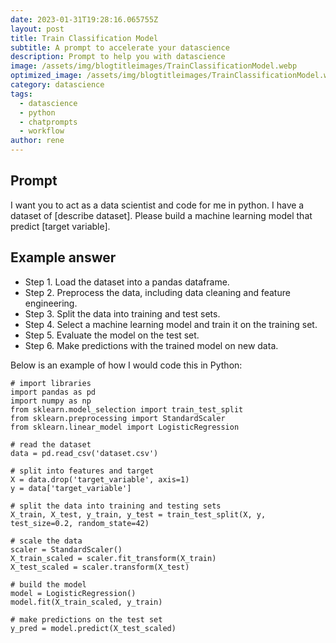 ```yaml
---
date: 2023-01-31T19:28:16.065755Z
layout: post
title: Train Classification Model
subtitle: A prompt to accelerate your datascience
description: Prompt to help you with datascience 
image: /assets/img/blogtitleimages/TrainClassificationModel.webp
optimized_image: /assets/img/blogtitleimages/TrainClassificationModel.webp
category: datascience
tags:
  - datascience
  - python
  - chatprompts
  - workflow
author: rene
---
```


## Prompt

  <div class='promptinnerdivtop'>
    <div class='prompttextdiv'>
    <p>I want you to act as a data scientist and code for me in python. I have a dataset of [describe dataset]. Please build a machine learning model that predict [target variable].</p>
    </div>
  </div>


## Example answer
  <div class='promptinnerdivbottom' >
    <div class='prompttextdiv'>
    <p>

<ul>
  <li>Step 1. Load the dataset into a pandas dataframe.</li>
  <li>Step 2. Preprocess the data, including data cleaning and feature engineering.</li>
  <li>Step 3. Split the data into training and test sets.</li>
  <li>Step 4. Select a machine learning model and train it on the training set.</li>
  <li>Step 5. Evaluate the model on the test set.</li>
  <li>Step 6. Make predictions with the trained model on new data.</li>
</ul></p>
    </div>
  </div>

Below is an example of how I would code this in Python:

    # import libraries
    import pandas as pd
    import numpy as np
    from sklearn.model_selection import train_test_split
    from sklearn.preprocessing import StandardScaler
    from sklearn.linear_model import LogisticRegression

    # read the dataset
    data = pd.read_csv('dataset.csv')

    # split into features and target
    X = data.drop('target_variable', axis=1)
    y = data['target_variable']

    # split the data into training and testing sets
    X_train, X_test, y_train, y_test = train_test_split(X, y, test_size=0.2, random_state=42)

    # scale the data
    scaler = StandardScaler()
    X_train_scaled = scaler.fit_transform(X_train)
    X_test_scaled = scaler.transform(X_test)

    # build the model
    model = LogisticRegression()
    model.fit(X_train_scaled, y_train)

    # make predictions on the test set
    y_pred = model.predict(X_test_scaled)
